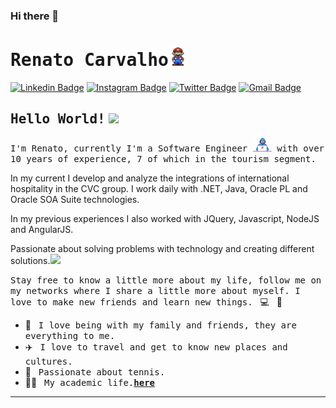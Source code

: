 ### Hi there 👋

# <samp>Renato Carvalho</samp><img src="https://github.com/renatoalvescarvalho/renatoalvescarvalho/blob/master/assets/mario_hello_big.gif" width="30px">

[![Linkedin Badge](https://img.shields.io/badge/LinkedIn-%230077B5.svg?&style=flat-square&logo=linkedin&logoColor=white&color=071A2C&link=https://www.linkedin.com/in/renatoalvescarvalho/)](https://www.linkedin.com/in/renatoalvescarvalho/)
[![Instagram Badge](https://img.shields.io/badge/Instagram-%23E4405F.svg?&style=flat-square&logo=instagram&logoColor=white&color=071A2C&link=https://www.instagram.com/renatoalvescarvalho)](https://www.instagram.com/renatoalvescarvalho)
[![Twitter Badge](https://img.shields.io/badge/Twitter-%231877F2.svg?&style=flat-square&logo=twitter&logoColor=white&color=071A2C&link=https://twitter.com/renatoalvescarvalho)](https://twitter.com/renatoalvescarvalho)
[![Gmail Badge](https://img.shields.io/badge/Gmail-%231877F2.svg?&style=flat-square&logo=gmail&logoColor=white&color=071A2C&link=mailto:renatoalvescarvalho@gmail.com)](mailto:renatoalvescarvalho@gmail.com)

## <samp>Hello World!</samp> <img src="https://github.com/renatoalvescarvalho/renatoac/blob/master/assets/earth.gif" width="22px">

<samp>I'm Renato, currently I'm a Software Engineer <img src="https://github.com/renatoalvescarvalho/renatoalvescarvalho/blob/master/assets/developer.gif" width="30px"> 
with over 10 years of experience, 7 of which in the tourism segment.

In my current I develop and analyze the integrations of international hospitality in the CVC group.
I work daily with .NET, Java, Oracle PL and Oracle SOA Suite technologies.

In my previous experiences I also worked with JQuery, Javascript, NodeJS and AngularJS.

Passionate about solving problems with technology and creating different solutions.</samp><img src="https://media.giphy.com/media/WUlplcMpOCEmTGBtBW/giphy.gif" width="24">

<samp>Stay free to know a little more about my life, follow me on my networks where I share a little more about myself. I love to make new friends and learn new things.</samp> &nbsp; 💻 &nbsp; 🚀

- 🏡 &nbsp; <samp>I love being with my family and friends, they are everything to me.</samp>
- ✈️ &nbsp; <samp>I love to travel and get to know new places and cultures.</samp>
- 🎾 &nbsp; <samp>Passionate about tennis.</samp>
- 👨‍🎓 &nbsp; <samp>My academic life.[__here__](https://github.com/renatoalvescarvalho/list-of-courses-certifications)</samp>

---


